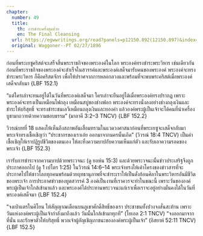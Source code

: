 ```yaml
---
chapter:
  number: 49
  title:
    th: การชำระครั้งสุดท้าย
    en: The Final Cleansing
  url: https://egwwritings.org/read?panels=p12150.892(12150.897)&index=0
  original: Waggoner--PT 02/27/1896
---
```


ก่อนที่พระเยซูคริสต์จะเสร็จสิ้นพระราชกิจของพระองค์ในโลก พระองค์ทรงชำระพระวิหาร เช่นเดียวกัน ก่อนที่พระราชกิจของพระองค์จะสำเร็จในสวรรค์และพระองค์เสด็จมารับคนของพระองค์ พระองค์จะทรงชำระพระวิหาร ก็คือคริสตจักร เพื่อให้ปราศจากการหลอกลวงและพร้อมที่จะพบพระคริสต์เมื่อพระองค์เสด็จกลับมา {LBF 152.1}

“แต่ใครเล่าจะทนอยู่ได้ในวันที่พระองค์เสด็จมา ใครเล่าจะยืนอยู่ได้เมื่อพระองค์ทรงปรากฏ เพราะพระองค์จะทรงเป็นเหมือนไฟถลุง เหมือนสบู่ของช่างฟอก พระองค์จะทรงนั่งลงอย่างช่างถลุงเงินและชำระให้บริสุทธิ์ จะทรงชำระชนเลวีเหมือนถลุงเงินและทองคำ แล้วองค์พระผู้เป็นเจ้าจะได้คนที่นำเครื่องบูชามาถวายด้วยความชอบธรรม” (มาลาคี 3:2–3 TNCV) {LBF 152.2}

วิวรณ์บทที่ 18 แสดงให้เห็นถึงสภาพอันเสื่อมทรามในแวดวงศาสนาก่อนที่พระเยซูจะเสด็จกลับมา พระเจ้าทรงเชื้อเชิญว่า “ประชากรของเราเอ๋ย ออกมาจากนครนั้นเถิด” (วิวรณ์ 18:4 TNCV) เป็นคำเชื้อเชิญให้เราปฏิรูปชีวิตของตนเอง ให้ละทิ้งความบาปกับความเห็นแก่ตัว และรับเอาความรอดของพระเจ้า {LBF 152.3}

เรารับการชำระจากความบาปด้วยพระวจนะ (ดู ยอห์น 15:3) และด้วยพระวจนะนั้นข่าวประเสริฐจึงถูกประกาศออกไป (ดู 1 เปโตร 1:25) ในวิวรณ์ 14:6–14 พระเจ้าทรงให้เค้าโครงของข่าวสารที่จะประกาศไปให้ชาวโลกทุกคนพร้อมด้วยฤทธานุภาพที่จะชำระเราให้เป็นดั่งก้อนศิลาในพระวิหารอันมีชีวิตของพระเจ้า การประกาศข่าวของทูตสวรรค์ 3 องค์เป็นงานที่เราควรจะทำในขณะนี้ เพราะวันขององค์พระผู้เป็นเจ้าใกล้เข้ามาแล้ว และพระองค์ได้ประทานพระวจนะแก่เราเพื่อเราจะอยู่อย่างมั่นคงได้ในวันที่พระองค์เสด็จมา {LBF 152.4}

“จงเป่าแตรในศิโยน ให้สัญญาณเตือนบนภูเขาศักดิ์สิทธิ์ของเรา ประชาชนทั้งปวงจงสั่นสะท้าน เพราะวันแห่งองค์พระผู้เป็นเจ้ากำลังมาถึงแล้ว วันนั้นใกล้เข้ามาทุกที” (โยเอล 2:1 TNCV) “จงออกมาจากที่นั่น และรักษาตัวให้บริสุทธิ์ พวกเจ้าผู้อัญเชิญภาชนะขององค์พระผู้เป็นเจ้า” (อิสยาห์ 52:11 TNCV) {LBF 152.5}
